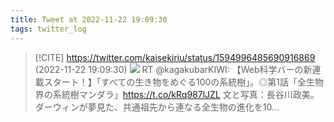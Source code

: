 ```yaml
---
title: Tweet at 2022-11-22 19:09:30
tags: twitter_log
---
```


> [!CITE] https://twitter.com/kaisekiriu/status/1594996485690916869 (2022-11-22 19:09:30)
> ![](https://twitter.com/kaisekiriu/status/1594996485690916869)
> RT @kagakubarKIWI: 【Web科学バーの新連載スタート！】「すべての生き物をめぐる100の系統樹」。◎第1話「全生物界の系統樹マンダラ」https://t.co/kRq987lJZL 文と写真：長谷川政美。ダーウィンが夢見た、共通祖先から連なる全生物の進化を10…

